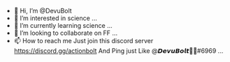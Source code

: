 - 👋 Hi, I’m @DevuBolt
- 👀 I’m interested in science ...
- 🌱 I’m currently learning science ...
- 💞️ I’m looking to collaborate on FF ...
- 📫 How to reach me
Just join this discord server https://discord.gg/actionbolt
And Ping just Like @𝘿𝙚𝙫𝙪𝘽𝙤𝙡𝙩👑🥀#6969 ...

